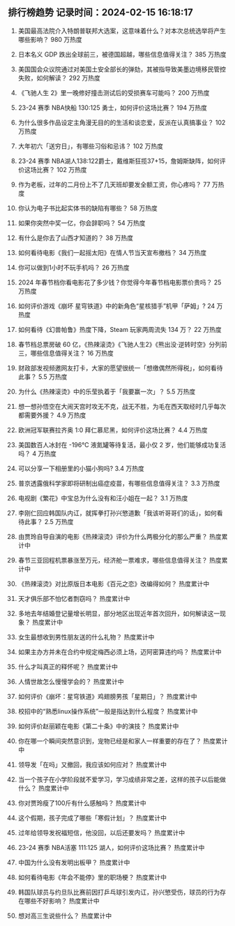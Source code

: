 
## 排行榜趋势 记录时间：2024-02-15 16:18:17
  
  1. 美国最高法院介入特朗普联邦大选案，这意味着什么？对本次总统选举将产生哪些影响？ 980 万热度
    
  2. 日本名义 GDP 跌出全球前三，被德国超越，哪些信息值得关注？ 385 万热度
    
  3. 美国国会众议院通过对美国土安全部长的弹劾，其被指导致美墨边境移民管控失败，如何解读？ 292 万热度
    
  4. 《飞驰人生 2》里一晚修好撞击测试后的受损赛车可能吗？ 200 万热度
    
  5. 23-24 赛季 NBA快船 130:125 勇士，如何评价这场比赛？ 194 万热度
    
  6. 为什么很多作品设定主角漫无目的的生活和谈恋爱，反派在认真搞事业？ 102 万热度
    
  7. 大年初六「送穷日」，有哪些习俗和忌讳？ 102 万热度
    
  8. 23-24 赛季 NBA湖人138:122爵士，戴维斯狂揽37+15，詹姆斯缺阵，如何评价这场比赛？ 102 万热度
    
  9. 作为老板，过年的二月份上不了几天班却要发全额工资，你心疼吗？ 77 万热度
    
  10. 你认为电子书比起实体书的缺陷有哪些？ 58 万热度
    
  11. 如果你突然中奖一亿，你会辞职吗？ 54 万热度
    
  12. 有什么是你去了山西才知道的？ 38 万热度
    
  13. 如何看待电影《我们一起摇太阳》在情人节当天宣布撤档？ 34 万热度
    
  14. 你可以做到1小时不玩手机吗？ 26 万热度
    
  15. 2024 年春节档你看电影花了多少钱？你觉得今年春节档电影票价贵吗？ 25 万热度
    
  16. 如何评价游戏《崩坏 星穹铁道》中的新角色“星核猎手”机甲「萨姆」? 24 万热度
    
  17. 如何看待《幻兽帕鲁》热度下降，Steam 玩家两周流失 134 万？ 22 万热度
    
  18. 春节档总票房破 60 亿，《热辣滚烫》《飞驰人生2》《熊出没·逆转时空》分列前三，哪些信息值得关注？ 16 万热度
    
  19. 财政部发视频邀网友打卡，大家的愿望很统一「想缴偶然所得税」，如何看待此事？ 5.5 万热度
    
  20. 为什么《热辣滚烫》中的乐莹执着于「我要赢一次」？ 5.5 万热度
    
  21. 想一想孙悟空在大闹天宫时攻无不克，战无不胜，为毛在西天取经时几乎每次都需要外援？ 4.9 万热度
    
  22. 欧洲冠军联赛拉齐奥 1:0 拜仁慕尼黑，如何评价这场比赛？ 4.4 万热度
    
  23. 美国数百人冰封在 -196℃ 液氮罐等待复活，最小仅 2 岁，他们能够成功复活吗？ 4 万热度
    
  24. 可以分享一下相册里的小猫小狗吗? 3.4 万热度
    
  25. 普京透露俄科学家即将研制出癌症疫苗，有哪些信息值得关注？ 3.3 万热度
    
  26. 电视剧《繁花》中宝总为什么没有和汪小姐在一起？ 3.1 万热度
    
  27. 李刚仁回应韩国队内讧，就挥拳打孙兴慜道歉「我该听哥哥们的话」，如何看待此事？ 2.5 万热度
    
  28. 由贾玲自导自演的电影《热辣滚烫》评价为什么两极分化的那么严重？ 热度累计中
    
  29. 春节三亚回程机票暴涨至万元，经济舱一票难求，哪些信息值得关注？ 热度累计中
    
  30. 《热辣滚烫》对比原版日本电影《百元之恋》改编得如何？ 热度累计中
    
  31. 天才俱乐部不怕忆者剽窃吗？ 热度累计中
    
  32. 多地去年结婚登记量增长明显，部分地区出现近年首次回升，如何解读这一现象？ 热度累计中
    
  33. 女生最想收到男性朋友送的什么礼物？ 热度累计中
    
  34. 如果主办方并未在合约中规定梅西必须上场，迈阿密算违约吗？ 热度累计中
    
  35. 什么才叫真正的释怀呢？ 热度累计中
    
  36. 人情世故怎么慢慢学会的？ 热度累计中
    
  37. 如何评价《崩坏：星穹铁道》鸡翅膀男孩「星期日」？ 热度累计中
    
  38. 校招中的“熟悉linux操作系统”一般是指达到什么程度？ 热度累计中
    
  39. 如何评价赵丽颖在电影《第二十条》中的演技？ 热度累计中
    
  40. 你在哪一个瞬间突然意识到，宠物已经是和家人一样重要的存在了？ 热度累计中
    
  41. 领导发「在吗」又撤回，我应该如何应对？ 热度累计中
    
  42. 当一个孩子在小学阶段就不爱学习，学习成绩非常之差，这样的孩子以后能做什么？ 热度累计中
    
  43. 你对贾玲瘦了100斤有什么感触吗？ 热度累计中
    
  44. 这个假期，孩子完成了哪些「寒假计划」？ 热度累计中
    
  45. 过年给领导发祝福短信，他没回，以后还要发吗？ 热度累计中
    
  46. 23-24 赛季 NBA活塞 111:125 湖人，如何评价这场比赛？ 热度累计中
    
  47. 中国为什么没有发明出板甲？ 热度累计中
    
  48. 如何看待电影《年会不能停》里的职场梗？ 热度累计中
    
  49. 韩国队球员与约旦队比赛前因打乒乓球引发内讧，孙兴慜受伤，球员的行为存在哪些不好影响？ 热度累计中
    
  50. 想对高三生说些什么？ 热度累计中
    